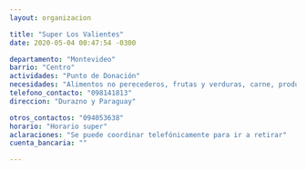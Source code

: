 ```yaml
---
layout: organizacion

title: "Super Los Valientes"
date: 2020-05-04 00:47:54 -0300

departamento: "Montevideo"
barrio: "Centro"
actividades: "Punto de Donación"
necesidades: "Alimentos no perecederos, frutas y verduras, carne, productos sanitarios (tapabocas, guantes, alcohol en gel, detergente,etc), recipientes o tuppers"
telefono_contacto: "098141813"
direccion: "Durazno y Paraguay"

otros_contactos: "094053638"
horario: "Horario super"
aclaraciones: "Se puede coordinar telefónicamente para ir a retirar"
cuenta_bancaria: ""

---
```

